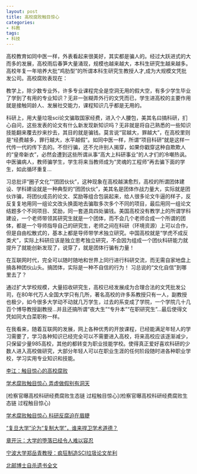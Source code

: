 ```yaml
---
layout: post
title: 高校腐败触目惊心
categories:
- 科教
tags:
- 科技
---
```


高校教育如同中医一样，外表看起来很美好，其实都是骗人的。经过大跃进式的大而多的发展，高校雨后春笋大量涌现，规模也越来越大，本科生研究生越来越多。高校年复一年培养大批“鸡肋型”的所谓本科生研究生教授人才,成为大规模文凭批发公司。高校腐败表现在：
 <!--more-->

教学上，除少数专业外，许多专业课程完全是空洞无用的假大空，有多少学生毕业了学到了有用的专业知识？无非一张糊弄外行的文凭而已，学生进高校的主要作用就是接触同龄人、发展社交能力，课程知识几乎都是无用的。


科研上，用大量垃圾sci论文骗取国家经费，进入个人腰包，美其名曰搞科研，扪心自问，这些发表的论文有什么新发现新知识吗？无非就是将自己熟悉的一些知识技能翻来覆去抄来抄去，其目的就是骗钱。莫言说“官越大，罪越大”，在高校里则是“经费越多，罪行越大，水平越假”。如同中医一样，所谓“项目科研”就是这样一代传一代的传下去的。不但行骗，还不允许别人揭穿，如果你戳穿这种自欺欺人的“皇帝新衣”，必然会遭到这些所谓从事“高大上科研事业”的人才们的冷嘲热讽。中医骗病人，教师骗学生，学生将来当教师成为“灵魂的工程师”再去骗下面的学生，如此循环重复...

习总批评“圈子文化”“团团伙伙”，这种现象在高校越演愈烈，高校的所谓团体建设、学科建设就是一种典型的“团团伙伙”，美其名是团体作战力量大，实际就是团伙诈骗，将团伙成员的论文、奖励等组合包装起来，给人很多论文牛逼的样子，反反复复地用同一组论文改头换面地去骗取多次多个不同的项目，最后用同一组论文结题多个不同项目、奖励，同一套道具四处骗钱。美国高校没有教学上的所谓学科建设，一个老师带领其研究生就是一个团体，而不会几个老师合成一个所谓的团体，都是一个导师指导自己的研究生，老师之间在科研（环境资源）上可以合作，但是自由松散式的，基本上都是导师带学术独立研究。中国高校就是“学虎不成反类犬”，实际上科研应该是独立思考独立研究，不会因为组成一个团伙科研能力就提升了就能创新发现了，说穿了，就是团体行骗有力量！

在互联网时代，完全可以随时随地和世界上同行进行科研交流，而无需自家地盘上搞各种团伙山头。搞团体，实际是一种不自信的行为！ 习总说的“文化自信”到哪里去了？

通过扩大学校规模，大量招收研究生，高校已经发展成为合理合法的文凭批发公司，在80年代万人全国大学只有几所，著名高校的许多系教授只有一人，副教授也极少，如今很多大学动不动就几万学生，过去的系变成了学院，一个学院几十几百个博导教授副教授...并且还搞所谓“夜大生”“专升本”“在职研究生”...最后使得文凭如同大白菜职称一样。

在我看来，随着互联网的发展，网上各种优秀的开放课程，已经能满足年轻人的学习需要了，学习各种知识已经完全可以不需要进入高校，将来高校应该逐渐减少，只保留少量985高校，其他的都转变为职业技能学校。使得真正爱好喜欢科研的少数人进入高校做研究，大部分年轻人可以在职业生涯的任何阶段随时进各种职业学校，学习实用专业知识和技能。

[李江：触目惊心的高校腐败](http://pit.ifeng.com/a/20161003/50058957_0.shtml)

[学术腐败触目惊心 弄虚做假别有洞天](http://210.28.182.158/edu/2/article/Article3459.htm)

[检察官曝高校科研经费腐败生态链 过程触目惊心](检察官曝高校科研经费腐败生态链 过程触目惊心)

[学术腐败触目惊心 科研反腐迫在眉睫](http://news.xinhuanet.com/legal/2013-10/12/c_125522026.htm)

[“复旦大学”沦为“复制大学”，谁来捍卫学术道德？](http://zhitongche.baidu.com/feed/data/landingpage?dsp=wise&nid=11698881943123176509&n_type=1&p_from=4)

[章开沅：大学的堕落已经令人难以容忍](http://xcguan.net/2016/10/%E7%AB%A0%E5%BC%80%E6%B2%85-%E5%A4%A7%E5%AD%A6%E7%9A%84%E5%A0%95%E8%90%BD%E5%B7%B2%E7%BB%8F%E4%BB%A4%E4%BA%BA%E9%9A%BE%E4%BB%A5%E5%AE%B9%E5%BF%8D/)

[宁波大学郑岳青教授：疯狂制造SCI垃圾论文牟利](http://bbs.tianya.cn/post-news-49370-1.shtml)

[北邮博士自杀遗书全文](https://site.douban.com/106880/widget/articles/57317/article/14045537/)